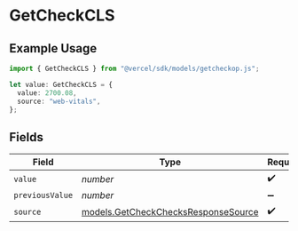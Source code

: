 # GetCheckCLS

## Example Usage

```typescript
import { GetCheckCLS } from "@vercel/sdk/models/getcheckop.js";

let value: GetCheckCLS = {
  value: 2700.08,
  source: "web-vitals",
};
```

## Fields

| Field                                                                            | Type                                                                             | Required                                                                         | Description                                                                      |
| -------------------------------------------------------------------------------- | -------------------------------------------------------------------------------- | -------------------------------------------------------------------------------- | -------------------------------------------------------------------------------- |
| `value`                                                                          | *number*                                                                         | :heavy_check_mark:                                                               | N/A                                                                              |
| `previousValue`                                                                  | *number*                                                                         | :heavy_minus_sign:                                                               | N/A                                                                              |
| `source`                                                                         | [models.GetCheckChecksResponseSource](../models/getcheckchecksresponsesource.md) | :heavy_check_mark:                                                               | N/A                                                                              |